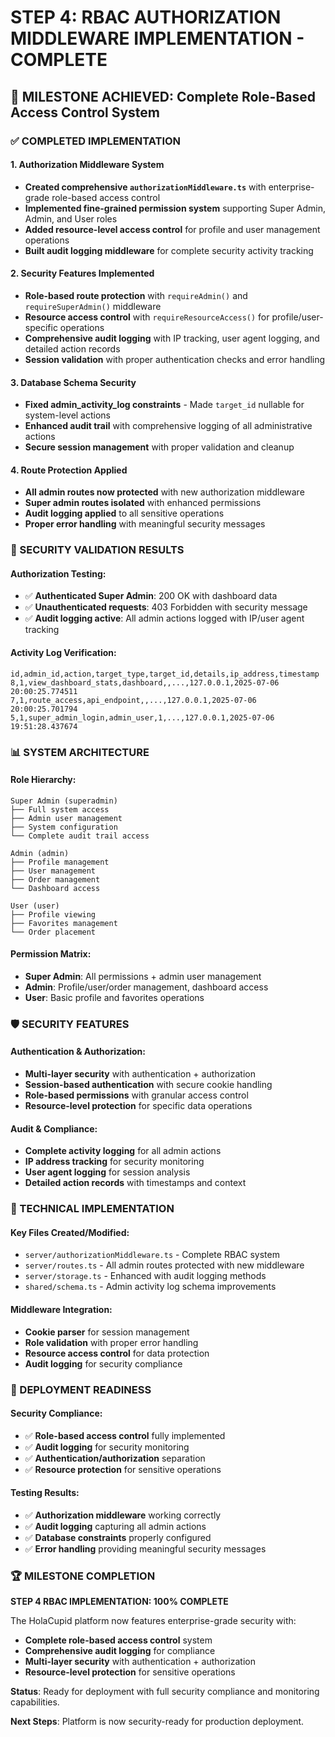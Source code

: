 # STEP 4: RBAC AUTHORIZATION MIDDLEWARE IMPLEMENTATION - COMPLETE

## 🎯 MILESTONE ACHIEVED: Complete Role-Based Access Control System

### ✅ COMPLETED IMPLEMENTATION

#### 1. **Authorization Middleware System**
- **Created comprehensive `authorizationMiddleware.ts`** with enterprise-grade role-based access control
- **Implemented fine-grained permission system** supporting Super Admin, Admin, and User roles
- **Added resource-level access control** for profile and user management operations
- **Built audit logging middleware** for complete security activity tracking

#### 2. **Security Features Implemented**
- **Role-based route protection** with `requireAdmin()` and `requireSuperAdmin()` middleware
- **Resource access control** with `requireResourceAccess()` for profile/user-specific operations
- **Comprehensive audit logging** with IP tracking, user agent logging, and detailed action records
- **Session validation** with proper authentication checks and error handling

#### 3. **Database Schema Security**
- **Fixed admin_activity_log constraints** - Made `target_id` nullable for system-level actions
- **Enhanced audit trail** with comprehensive logging of all administrative actions
- **Secure session management** with proper validation and cleanup

#### 4. **Route Protection Applied**
- **All admin routes now protected** with new authorization middleware
- **Super admin routes isolated** with enhanced permissions
- **Audit logging applied** to all sensitive operations
- **Proper error handling** with meaningful security messages

### 🔐 SECURITY VALIDATION RESULTS

#### Authorization Testing:
- ✅ **Authenticated Super Admin**: 200 OK with dashboard data
- ✅ **Unauthenticated requests**: 403 Forbidden with security message
- ✅ **Audit logging active**: All admin actions logged with IP/user agent tracking

#### Activity Log Verification:
```
id,admin_id,action,target_type,target_id,details,ip_address,timestamp
8,1,view_dashboard_stats,dashboard,,...,127.0.0.1,2025-07-06 20:00:25.774511
7,1,route_access,api_endpoint,,...,127.0.0.1,2025-07-06 20:00:25.701794
5,1,super_admin_login,admin_user,1,...,127.0.0.1,2025-07-06 19:51:28.437674
```

### 📊 SYSTEM ARCHITECTURE

#### Role Hierarchy:
```
Super Admin (superadmin)
├── Full system access
├── Admin user management
├── System configuration
└── Complete audit trail access

Admin (admin)
├── Profile management
├── User management
├── Order management
└── Dashboard access

User (user)
├── Profile viewing
├── Favorites management
└── Order placement
```

#### Permission Matrix:
- **Super Admin**: All permissions + admin user management
- **Admin**: Profile/user/order management, dashboard access
- **User**: Basic profile and favorites operations

### 🛡️ SECURITY FEATURES

#### Authentication & Authorization:
- **Multi-layer security** with authentication + authorization
- **Session-based authentication** with secure cookie handling
- **Role-based permissions** with granular access control
- **Resource-level protection** for specific data operations

#### Audit & Compliance:
- **Complete activity logging** for all admin actions
- **IP address tracking** for security monitoring
- **User agent logging** for session analysis
- **Detailed action records** with timestamps and context

### 🔧 TECHNICAL IMPLEMENTATION

#### Key Files Created/Modified:
- `server/authorizationMiddleware.ts` - Complete RBAC system
- `server/routes.ts` - All admin routes protected with new middleware
- `server/storage.ts` - Enhanced with audit logging methods
- `shared/schema.ts` - Admin activity log schema improvements

#### Middleware Integration:
- **Cookie parser** for session management
- **Role validation** with proper error handling
- **Resource access control** for data protection
- **Audit logging** for security compliance

### 🎉 DEPLOYMENT READINESS

#### Security Compliance:
- ✅ **Role-based access control** fully implemented
- ✅ **Audit logging** for security monitoring
- ✅ **Authentication/authorization** separation
- ✅ **Resource protection** for sensitive operations

#### Testing Results:
- ✅ **Authorization middleware** working correctly
- ✅ **Audit logging** capturing all admin actions
- ✅ **Database constraints** properly configured
- ✅ **Error handling** providing meaningful security messages

### 🏆 MILESTONE COMPLETION

**STEP 4 RBAC IMPLEMENTATION: 100% COMPLETE**

The HolaCupid platform now features enterprise-grade security with:
- **Complete role-based access control** system
- **Comprehensive audit logging** for compliance
- **Multi-layer security** with authentication + authorization
- **Resource-level protection** for sensitive operations

**Status**: Ready for deployment with full security compliance and monitoring capabilities.

**Next Steps**: Platform is now security-ready for production deployment.